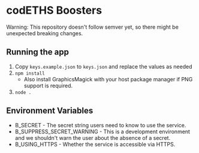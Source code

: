 # codETHS Boosters

Warning: This repository doesn't follow semver yet, so there might be unexpected breaking changes.

## Running the app
1) Copy `keys.example.json` to `keys.json` and replace the values as needed
2) `npm install`
   * Also install GraphicsMagick with your host package manager if PNG support is required.
3) `node .`

## Environment Variables

* B_SECRET - The secret string users need to know to use the service.
* B_SUPPRESS_SECRET_WARNING - This is a development environment and we shouldn't warn the user about the absence of a secret.
* B_USING_HTTPS - Whether the service is accessible via HTTPS.
